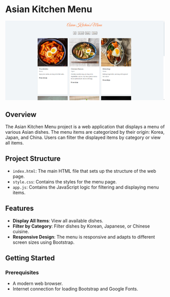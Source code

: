 # Asian Kitchen Menu

![Asian Kitchen Menu](ss.png)

## Overview

The Asian Kitchen Menu project is a web application that displays a menu of various Asian dishes. The menu items are categorized by their origin: Korea, Japan, and China. Users can filter the displayed items by category or view all items.

## Project Structure

- `index.html`: The main HTML file that sets up the structure of the web page.
- `style.css`: Contains the styles for the menu page.
- `app.js`: Contains the JavaScript logic for filtering and displaying menu items.

## Features

- **Display All Items**: View all available dishes.
- **Filter by Category**: Filter dishes by Korean, Japanese, or Chinese cuisine.
- **Responsive Design**: The menu is responsive and adapts to different screen sizes using Bootstrap.

## Getting Started

### Prerequisites

- A modern web browser.
- Internet connection for loading Bootstrap and Google Fonts.
